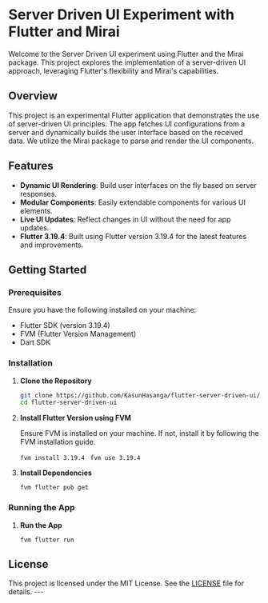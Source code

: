 
# Server Driven UI Experiment with Flutter and Mirai

Welcome to the Server Driven UI experiment using Flutter and the Mirai package. This project explores the implementation of a server-driven UI approach, leveraging Flutter's flexibility and Mirai's capabilities.

## Overview

This project is an experimental Flutter application that demonstrates the use of server-driven UI principles. The app fetches UI configurations from a server and dynamically builds the user interface based on the received data. We utilize the Mirai package to parse and render the UI components.

## Features

- **Dynamic UI Rendering**: Build user interfaces on the fly based on server responses.
- **Modular Components**: Easily extendable components for various UI elements.
- **Live UI Updates**: Reflect changes in UI without the need for app updates.
- **Flutter 3.19.4**: Built using Flutter version 3.19.4 for the latest features and improvements.

## Getting Started

### Prerequisites

Ensure you have the following installed on your machine:

- Flutter SDK (version 3.19.4)
- FVM (Flutter Version Management)
- Dart SDK

### Installation

1. **Clone the Repository**

   ```bash
   git clone https://github.com/KasunHasanga/flutter-server-driven-ui/.git
   cd flutter-server-driven-ui
   
2.  **Install Flutter Version using FVM**
    
    Ensure FVM is installed on your machine. If not, install it by following the FVM installation guide.
    

    `fvm install 3.19.4`
   ` fvm use 3.19.4` 
    
3.  **Install Dependencies**
    
    `fvm flutter pub get` 
    

### Running the App

1.  **Run the App**
    
    `fvm flutter run` 
   

## License 

This project is licensed under the MIT License. See the [LICENSE](LICENSE) file for details. ---
